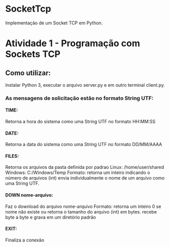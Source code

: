 # SocketTcp
Implementação de um Socket TCP em Python.

# Atividade 1 - Programação com Sockets TCP
## Como utilizar: 
Instalar Python 3, executar o arquivo server.py e em outro terminal client.py.

### As mensagens de solicitação estão no formato String UTF:
#### TIME:
Retorna a hora do sistema como uma String UTF no formato HH:MM:SS
#### DATE:
Retorna a data do sistema como uma String UTF no formato DD/MM/AAAA
#### FILES:
Retorna os arquivos da pasta definida por padrao 
Linux: /home/user/shared
Windows: C:/Windows/Temp
Formato:
retorna um inteiro indicando o número de arquivos (int)
envia individualmente o nome de um arquivo como uma String UTF.
#### DOWN nome-arquivo:
Faz o download do arquivo nome-arquivo
Formato:
retorna um inteiro 0 se nome não existe ou retorna o tamanho do arquivo (int) em bytes.
recebe byte a byte e grava em um diretório padrão
#### EXIT:
Finaliza a conexão
